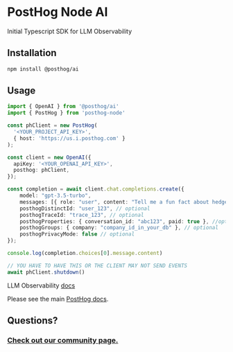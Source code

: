 # PostHog Node AI

Initial Typescript SDK for LLM Observability

## Installation

```bash
npm install @posthog/ai
```

## Usage

```typescript
import { OpenAI } from '@posthog/ai'
import { PostHog } from 'posthog-node'

const phClient = new PostHog(
  '<YOUR_PROJECT_API_KEY>',
  { host: 'https://us.i.posthog.com' }
);

const client = new OpenAI({
  apiKey: '<YOUR_OPENAI_API_KEY>',
  posthog: phClient,
});

const completion = await client.chat.completions.create({
    model: "gpt-3.5-turbo",
    messages: [{ role: "user", content: "Tell me a fun fact about hedgehogs" }],
    posthogDistinctId: "user_123", // optional
    posthogTraceId: "trace_123", // optional
    posthogProperties: { conversation_id: "abc123", paid: true }, //optional
    posthogGroups: { company: "company_id_in_your_db" }, // optional 
    posthogPrivacyMode: false // optional
});

console.log(completion.choices[0].message.content)

// YOU HAVE TO HAVE THIS OR THE CLIENT MAY NOT SEND EVENTS
await phClient.shutdown()
```

LLM Observability [docs](https://posthog.com/docs/ai-engineering/observability)

Please see the main [PostHog docs](https://www.posthog.com/docs).

## Questions?

### [Check out our community page.](https://posthog.com/posts)
